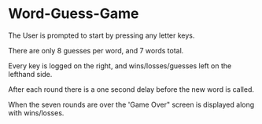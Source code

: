 # Word-Guess-Game

The User is prompted to start by pressing any letter keys.

There are only 8 guesses per word, and 7 words total.

Every key is logged on the right, and wins/losses/guesses left on 
the lefthand side.

After each round there is a one second delay before the new word is
called.

When the seven rounds are over the 'Game Over" screen is displayed
along with wins/losses.